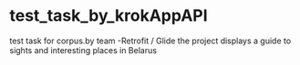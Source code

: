 # test_task_by_krokAppAPI
test task for corpus.by team
-Retrofit / Glide
the project displays a guide to sights and interesting places in Belarus
